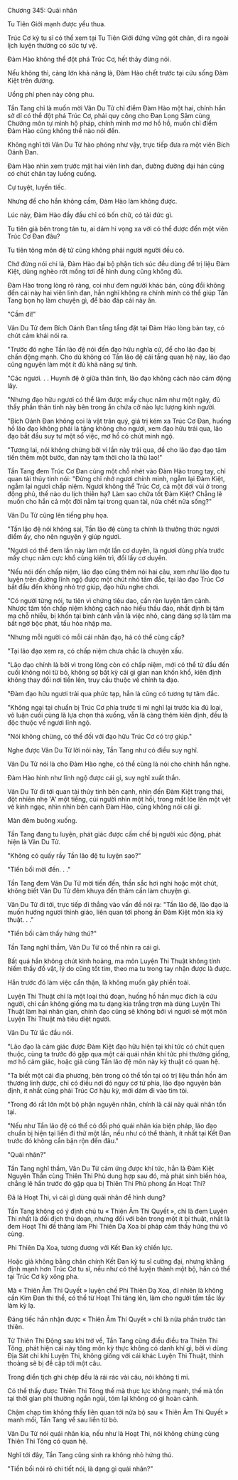 




Chương 345: Quái nhân


Tu Tiên Giới mạnh được yếu thua.

Trúc Cơ kỳ tu sĩ có thể xem tại Tu Tiên Giới đứng vững gót chân, đi ra ngoài lịch luyện thường có sức tự vệ.

Đàm Hào không thể đột phá Trúc Cơ, hết thảy đừng nói.

Nếu không thì, càng lớn khả năng là, Đàm Hào chết trước tại cứu sống Đàm Kiệt trên đường.

Uổng phí phen này công phu.

Tần Tang chỉ là muốn mời Vân Du Tử chỉ điểm Đàm Hào một hai, chính hắn sở dĩ có thể đột phá Trúc Cơ, phải quy công cho Đan Long Sâm cùng Chưởng môn tự mình hộ pháp, chính mình mơ mơ hồ hồ, muốn chỉ điểm Đàm Hào cũng không thể nào nói đến.

Không nghĩ tới Vân Du Tử hào phóng như vậy, trực tiếp đưa ra một viên Bích Oánh Đan.

Đàm Hào nhìn xem trước mặt hai viên linh đan, đường đường đại hán cũng có chút chân tay luống cuống.

Cự tuyệt, luyến tiếc.

Nhưng để cho hắn không cầm, Đàm Hào làm không được.

Lúc này, Đàm Hào đầy đầu chỉ có bốn chữ, có tài đức gì.

Tu tiên giả bên trong tán tu, ai dám hi vọng xa vời có thể được đến một viên Trúc Cơ Đan đâu?

Tu tiên tông môn đệ tử cũng không phải người người đều có.

Chớ đừng nói chi là, Đàm Hào đại bộ phận tích súc đều dùng để trị liệu Đàm Kiệt, dùng nghèo rớt mồng tơi để hình dung cũng không đủ.

Đàm Hào trong lòng rõ ràng, coi như đem người khác bán, cũng đổi không đến cái này hai viên linh đan, hắn nghĩ không ra chính mình có thể giúp Tần Tang bọn họ làm chuyện gì, để báo đáp cái này ân.

"Cầm đi!"

Vân Du Tử đem Bích Oánh Đan tầng tầng đặt tại Đàm Hào lòng bàn tay, có chút cảm khái nói ra.

"Trước đó nghe Tần lão đệ nói đến đạo hữu nghĩa cử, để cho lão đạo bị chấn động mạnh. Cho dù không có Tần lão đệ cái tầng quan hệ này, lão đạo cũng nguyện làm một ít đủ khả năng sự tình.

"Các ngươi. . . Huynh đệ ở giữa thân tình, lão đạo không cách nào cảm động lây.

"Nhưng đạo hữu ngươi có thể làm được mấy chục năm như một ngày, đủ thấy phần thân tình này bên trong ẩn chứa cỡ nào lực lượng kinh người.

"Bích Oánh Đan không coi là vật trân quý, giá trị kém xa Trúc Cơ Đan, huống hồ lão đạo không phải là tặng không cho ngươi, xem đạo hữu trải qua, lão đạo bắt đầu suy tư một số việc, mơ hồ có chút minh ngộ.

"Tương lai, nói không chừng bởi vì lần này trải qua, để cho lão đạo đạo tâm tiến thêm một bước, đan này tạm thời cho là thù lao!"

Tần Tang đem Trúc Cơ Đan cùng một chỗ nhét vào Đàm Hào trong tay, chỉ quan tài thủy tinh nói: "Đừng chỉ nhớ ngươi chính mình, ngẫm lại Đàm Kiệt, ngẫm lại ngươi chấp niệm. Ngươi không thể Trúc Cơ, cả một đời vùi ở trong động phủ, thế nào du lịch thiên hạ? Làm sao chữa tốt Đàm Kiệt? Chẳng lẽ muốn cho hắn cả một đời nằm tại trong quan tài, nửa chết nửa sống?"

Vân Du Tử cũng lên tiếng phụ họa.

"Tần lão đệ nói không sai, Tần lão đệ cùng ta chính là thưởng thức ngươi điểm ấy, cho nên nguyện ý giúp ngươi.

"Ngươi có thể đem lần này làm một lần cơ duyên, là ngươi dùng phía trước mấy chục năm cực khổ cùng kiên trì, đổi lấy cơ duyên.

"Nếu nói đến chấp niệm, lão đạo cũng thêm nói hai câu, xem như lão đạo tu luyện trên đường lĩnh ngộ được một chút nhỏ tâm đắc, tại lão đạo Trúc Cơ bắt đầu đến không nhỏ trợ giúp, đạo hữu nghe chơi.

"Có người từng nói, tu tiên vì chứng tiêu dao, cần rèn luyện tâm cảnh. Nhược tâm tồn chấp niệm không cách nào hiểu thấu đáo, nhất định bị tâm ma chỗ nhiễu, bị khốn tại bình cảnh vẫn là việc nhỏ, càng đáng sợ là tâm ma bất ngờ bộc phát, tẩu hỏa nhập ma.

"Nhưng mỗi người có mỗi cái nhân đạo, há có thể cùng cấp?

"Tại lão đạo xem ra, có chấp niệm chưa chắc là chuyện xấu.

"Lão đạo chính là bởi vì trong lòng còn có chấp niệm, mới có thể từ đầu đến cuối không nói từ bỏ, không sợ bất kỳ cái gì gian nan khốn khổ, kiên định không thay đổi nơi tiến lên, truy cầu thuộc về chính ta đạo.

"Đàm đạo hữu ngươi trải qua phức tạp, hẳn là cũng có tương tự tâm đắc.

"Không ngại tại chuẩn bị Trúc Cơ phía trước tỉ mỉ nghĩ lại trước kia đủ loại, vô luận cuối cùng là lựa chọn thả xuống, vẫn là càng thêm kiên định, đều là độc thuộc về ngươi lĩnh ngộ.

"Nói không chừng, có thể đối với đạo hữu Trúc Cơ có trợ giúp."

Nghe được Vân Du Tử lời nói này, Tần Tang như có điều suy nghĩ.

Vân Du Tử nói là cho Đàm Hào nghe, có thể cũng là nói cho chính hắn nghe.

Đàm Hào hình như lĩnh ngộ được cái gì, suy nghĩ xuất thần.

Vân Du Tử đi tới quan tài thủy tinh bên cạnh, nhìn đến Đàm Kiệt trạng thái, đột nhiên nhẹ 'A' một tiếng, cúi người nhìn một hồi, trong mắt lóe lên một vệt vẻ kinh ngạc, nhìn nhìn bên cạnh Đàm Hào, cũng không nói cái gì.

Màn đêm buông xuống.

Tần Tang đang tu luyện, phát giác được cấm chế bị người xúc động, phát hiện là Vân Du Tử.

"Không có quấy rầy Tần lão đệ tu luyện sao?"

"Tiền bối mời đến. . ."

Tần Tang đem Vân Du Tử mời tiến đến, thần sắc hơi nghi hoặc một chút, không biết Vân Du Tử đêm khuya đến thăm cần làm chuyện gì.

Vân Du Tử đi tới, trực tiếp đi thẳng vào vấn đề nói ra: "Tần lão đệ, lão đạo là muốn hướng ngươi thỉnh giáo, liên quan tới phong ấn Đàm Kiệt môn kia kỳ thuật. . ."

"Tiền bối cảm thấy hứng thú?"

Tần Tang nghĩ thầm, Vân Du Tử có thể nhìn ra cái gì.

Bất quá hắn không chút kinh hoảng, ma môn Luyện Thi Thuật không tính hiếm thấy đồ vật, lý do cũng tốt tìm, theo ma tu trong tay nhận được là được.

Hắn trước đó làm việc cẩn thận, là không muốn gây phiền toái.

Luyện Thi Thuật chỉ là một loại thủ đoạn, huống hồ hắn mục đích là cứu người, chỉ cần không giống ma tu dạng kia trắng trợn mà dùng Luyện Thi Thuật làm hại nhân gian, chính đạo cũng sẽ không bởi vì ngươi sẽ một môn Luyện Thi Thuật mà tiêu diệt ngươi.

Vân Du Tử lắc đầu nói.

"Lão đạo là cảm giác được Đàm Kiệt đạo hữu hiện tại khí tức có chút quen thuộc, cùng ta trước đó gặp qua một cái quái nhân khí tức phi thường giống, mơ hồ cảm giác, hoặc giả cùng Tần lão đệ môn này kỳ thuật có quan hệ.

"Ta biết một cái địa phương, bên trong có thể tồn tại có trị liệu thần hồn ám thương linh dược, chỉ có điều nơi đó nguy cơ tứ phía, lão đạo nguyên bản định, ít nhất cũng phải Trúc Cơ hậu kỳ, mới dám đi vào tìm tòi.

"Trong đó rất lớn một bộ phận nguyên nhân, chính là cái này quái nhân tồn tại.

"Nếu như Tần lão đệ có thể có đối phó quái nhân kia biện pháp, lão đạo chuẩn bị hiện tại liền đi thử một lần, nếu như có thể thành, ít nhất tại Kết Đan trước đó không cần bận rộn đến đâu."

"Quái nhân?"

Tần Tang nghĩ thầm, Vân Du Tử cảm ứng được khí tức, hẳn là Đàm Kiệt Nguyên Thần cùng Thiên Thi Phù dung hợp sau đó, mà phát sinh biến hóa, chẳng lẽ hắn trước đó gặp qua bị Thiên Thi Phù phong ấn Hoạt Thi?

Đã là Hoạt Thi, vì cái gì dùng quái nhân để hình dung?

Tần Tang không có ý định chủ tu « Thiên Âm Thi Quyết », chỉ là đem Luyện Thi nhất là đối địch thủ đoạn, nhưng đối với bên trong một ít bí thuật, nhất là đem Hoạt Thi đề thăng làm Phi Thiên Dạ Xoa bí pháp cảm thấy hứng thú vô cùng.

Phi Thiên Dạ Xoa, tương đương với Kết Đan kỳ chiến lực.

Hoặc giả không bằng chân chính Kết Đan kỳ tu sĩ cường đại, nhưng khẳng định mạnh hơn Trúc Cơ tu sĩ, nếu như có thể luyện thành một bộ, hắn có thể tại Trúc Cơ kỳ xông pha.

Mà « Thiên Âm Thi Quyết » luyện chế Phi Thiên Dạ Xoa, dĩ nhiên là không cần Kim Đan thi thể, có thể từ Hoạt Thi tăng lên, làm cho người tấm tắc lấy làm kỳ lạ.

Đáng tiếc hắn nhận được « Thiên Âm Thi Quyết » chỉ là nửa phần trước tàn thiên.

Từ Thiên Thi Động sau khi trở về, Tần Tang cũng điều điều tra Thiên Thi Tông, phát hiện cái này tông môn kỳ thực không có danh khí gì, bởi vì dùng Địa Sát chi khí Luyện Thi, không giống với cái khác Luyện Thi Thuật, thỉnh thoảng sẽ bị đề cập tới một câu.

Trong điển tịch ghi chép đều là rải rác vài câu, nói không tỉ mỉ.

Có thể thấy được Thiên Thi Tông thế mà thực lực không mạnh, thế mà tồn tại thời gian phi thường ngắn ngủi, tóm lại không có gì hoàn cảnh.

Chậm chạp tìm không thấy liên quan tới nửa bộ sau « Thiên Âm Thi Quyết » manh mối, Tần Tang về sau liền từ bỏ.

Vân Du Tử nói quái nhân kia, nếu như là Hoạt Thi, nói không chừng cùng Thiên Thi Tông có quan hệ.

Nghĩ tới đây, Tần Tang cũng sinh ra không nhỏ hứng thú.

"Tiền bối nói rõ chi tiết nói, là dạng gì quái nhân?"




